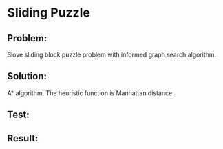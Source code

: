 # Sliding Puzzle

## Problem: 
Slove sliding block puzzle problem with informed graph search algorithm.

## Solution:

A* algorithm. The heuristic function is Manhattan distance. 

## Test:

## Result:

